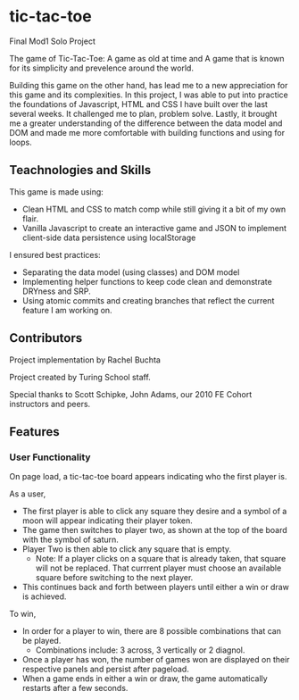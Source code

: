 # tic-tac-toe
Final Mod1 Solo Project

The game of Tic-Tac-Toe: A game as old at time and A game that is known for its simplicity and prevelence around the world.

Building this game on the other hand, has lead me to a new appreciation for this game and its complexities. In this project, I was able to put into practice the foundations of Javascript, HTML and CSS I have built over the last several weeks. It challenged me to plan, problem solve. Lastly, it brought me a greater understanding of the difference between the data model and DOM and made me more comfortable with building functions and using for loops.


## Teachnologies and Skills

This game is made using:
  * Clean HTML and CSS to match comp while still giving it a bit of my own flair.
  * Vanilla Javascript to create an interactive game and JSON to implement client-side data persistence using localStorage

I ensured best practices:

  * Separating the data model (using classes) and DOM model
  * Implementing helper functions to keep code clean and demonstrate DRYness and SRP.
  * Using atomic commits and creating branches that reflect the current feature I am working on.
  
 ## Contributors
 
 Project implementation by Rachel Buchta
 
 Project created by Turing School staff.
 
 Special thanks to Scott Schipke, John Adams, our 2010 FE Cohort instructors and peers.
 
 ## Features
 
 ### User Functionality
 
 On page load, a tic-tac-toe board appears indicating who the first player is.
 
 As a user,
 
  * The first player is able to click any square they desire and a symbol of a moon will appear indicating their player token.
  * The game then switches to player two, as shown at the top of the board with the symbol of saturn.
  * Player Two is then able to click any square that is empty.
    * Note: If a player clicks on a square that is already taken, that square will not be replaced. That currrent player must choose an available square before         switching to the next player.
  * This continues back and forth between players until either a win or draw is achieved.
  
To win,

   * In order for a player to win, there are 8 possible combinations that can be played. 
     * Combinations include: 3 across, 3 vertically or 2 diagnol.
   * Once a player has won, the number of games won are displayed on their respective panels and persist after pageload.
   * When a game ends in either a win or draw, the game automatically restarts after a few seconds.
